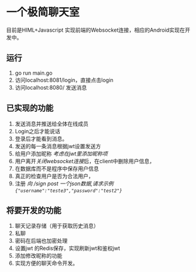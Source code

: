 # 一个极简聊天室

目前是HIML+Javascript 实现前端的Websocket连接，相应的Android实现在开发中。


## 运行
1. go run main.go
2. 访问localhost:8081/login，直接点击login
3. 访问localhost:8080/ 发送消息
## 已实现的功能
1. 发送消息并推送给全体在线成员
2. Login之后才能说话
3. 登录后才能看到消息。
1. 发送的每一条消息根据jwt设置发送方
2. 给用户添加昵称 *考虑在jwt里添加昵称项*
1. 用户离开*关闭websocket连接*后，在client中删除用户信息，
3. 在数据库而不是程序中保存用户信息
1. 真正的检查用户是否为合法用户，
1. 注册 *向 /sign post 一个json数据,请求示例`{"username":"teste3","password":"test2"}`* 
## 将要开发的功能
1. 聊天记录存储（用于获取历史消息）
5. 私聊
2. 密码在后端也加密处理
3. 设置jwt 的Redis保存，实现刷新jwt和鉴权jwt
4. 添加修改昵称的功能
5. 实现方便的聊天命令开发。